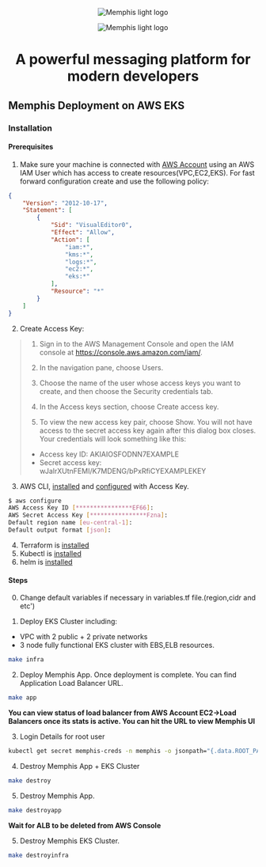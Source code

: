 <div align="center">
  
  ![Memphis light logo](https://github.com/memphisdev/memphis-broker/blob/master/logo-white.png?raw=true#gh-dark-mode-only)
  
</div>

<div align="center">
  
  ![Memphis light logo](https://github.com/memphisdev/memphis-broker/blob/master/logo-black.png?raw=true#gh-light-mode-only)
  
</div>

<div align="center">
<h1>A powerful messaging platform for modern developers</h1>
</div>

## Memphis Deployment on AWS EKS

### Installation

#### Prerequisites
1. Make sure your machine is connected with [AWS Account](https://portal.aws.amazon.com/billing/signup?nc2=h_ct&src=default&redirect_url=https%3A%2F%2Faws.amazon.com%2Fregistration-confirmation#/start) using an AWS IAM User which has access to create resources(VPC,EC2,EKS). For fast forward configuration create and use the following policy:
```json
{
    "Version": "2012-10-17",
    "Statement": [
        {
            "Sid": "VisualEditor0",
            "Effect": "Allow",
            "Action": [
                "iam:*",
                "kms:*",
                "logs:*",
                "ec2:*",
                "eks:*"
            ],
            "Resource": "*"
        }
    ]
}
```
2. Create Access Key:
> 1. Sign in to the AWS Management Console and open the IAM console at https://console.aws.amazon.com/iam/.
>
> 2. In the navigation pane, choose Users.
>
> 3. Choose the name of the user whose access keys you want to create, and then choose the Security credentials tab.
>
> 4. In the Access keys section, choose Create access key.
>
> 5. To view the new access key pair, choose Show. You will not have access to the secret access key again after this dialog box closes. Your credentials will look something like this:
>
> - Access key ID: AKIAIOSFODNN7EXAMPLE
> - Secret access key: wJalrXUtnFEMI/K7MDENG/bPxRfiCYEXAMPLEKEY

3. AWS CLI, [installed](https://docs.aws.amazon.com/cli/latest/userguide/getting-started-install.html) and [configured](https://docs.aws.amazon.com/cli/latest/userguide/cli-configure-files.html#cli-configure-files-methods) with Access Key.

 ```bash
 $ aws configure
 AWS Access Key ID [****************EF66]: 
 AWS Secret Access Key [****************Fzna]: 
 Default region name [eu-central-1]:
 Default output format [json]:
```
4. Terraform is [installed](https://learn.hashicorp.com/tutorials/terraform/install-cli?in=terraform/aws-get-started)
5. Kubectl is [installed](https://kubernetes.io/docs/tasks/tools/install-kubectl/)
6. helm is [installed](https://helm.sh/docs/intro/install/)
 
#### Steps
0. Change default variables if necessary in variables.tf file.(region,cidr and etc')

1. Deploy EKS Cluster including:
  - VPC with 2 public + 2 private networks
  - 3 node fully functional EKS cluster with EBS,ELB resources.

```bash
make infra
```

2. Deploy Memphis App. Once deployment is complete. You can find Application Load Balancer URL.
```bash
make app
```

**You can view status of load balancer from AWS Account EC2->Load Balancers once its stats is active. You can hit the URL to view Memphis UI**

3. Login Details for root user
```bash
kubectl get secret memphis-creds -n memphis -o jsonpath="{.data.ROOT_PASSWORD}" | base64 --decode
```

4. Destroy Memphis App + EKS Cluster
```bash
make destroy
```

5. Destroy Memphis App.
```bash
make destroyapp
```

**Wait for ALB to be deleted from AWS Console**

5. Destroy Memphis EKS Cluster.
```bash
make destroyinfra
```
